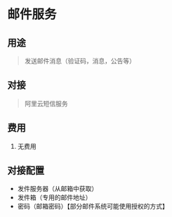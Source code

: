 # 邮件服务

## 用途
> 发送邮件消息（验证码，消息，公告等）

## 对接
> 阿里云短信服务

## 费用
1. 无费用

## 对接配置
- 发件服务器（从邮箱中获取）
- 发件箱（专用的邮件地址）
- 密码（邮箱密码）【部分邮件系统可能使用授权的方式】